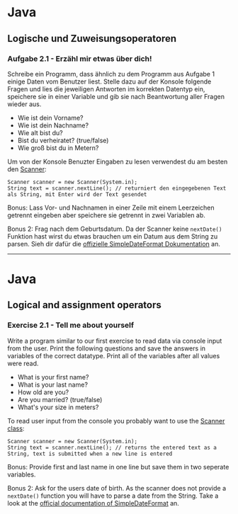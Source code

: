 # Java

## Logische und Zuweisungsoperatoren

### Aufgabe 2.1 - Erzähl mir etwas über dich!

Schreibe ein Programm, dass ähnlich zu dem Programm aus Aufgabe 1 einige Daten vom Benutzer liest. Stelle dazu auf der Konsole folgende Fragen und lies die jeweiligen Antworten im korrekten Datentyp ein, speichere sie in einer Variable und gib sie nach Beantwortung aller Fragen wieder aus. 

* Wie ist dein Vorname?
* Wie ist dein Nachname?
* Wie alt bist du?
* Bist du verheiratet? (true/false)
* Wie groß bist du in Metern? 

Um von der Konsole Benuzter Eingaben zu lesen verwendest du am besten den [Scanner](https://docs.oracle.com/en/java/javase/11/docs/api/java.base/java/util/Scanner.html): 
```
Scanner scanner = new Scanner(System.in);
String text = scanner.nextLine(); // returniert den eingegebenen Text als String, mit Enter wird der Text gesendet
```

Bonus: Lass Vor- und Nachnamen in einer Zeile mit einem Leerzeichen getrennt eingeben aber speichere sie getrennt in zwei Variablen ab.

Bonus 2: Frag nach dem Geburtsdatum. Da der Scanner keine `nextDate()` Funktion hast wirst du etwas brauchen um ein Datum aus dem String zu parsen. Sieh dir dafür die [offizielle SimpleDateFormat Dokumentation](https://docs.oracle.com/en/java/javase/11/docs/api/java.base/java/text/SimpleDateFormat.html) an.

------------------------------------------------------------------------

# Java 

## Logical and assignment operators 

### Exercise 2.1 - Tell me about yourself 

Write a program similar to our first exercise to read data via console input from the user. Print the following questions and save the answers in variables of the correct datatype. Print all of the variables after all values were read. 

* What is your first name?
* What is your last name?
* How old are you?
* Are you married? (true/false)
* What's your size in meters? 

To read user input from the console you probably want to use the [Scanner class](https://docs.oracle.com/en/java/javase/11/docs/api/java.base/java/util/Scanner.html): 
```
Scanner scanner = new Scanner(System.in);
String text = scanner.nextLine(); // returns the entered text as a String, text is submitted when a new line is entered
```

Bonus: Provide first and last name in one line but save them in two seperate variables.

Bonus 2: Ask for the users date of birth. As the scanner does not provide a `nextDate()` function you will have to parse a date from the String. Take a look at the [official documentation of SimpleDateFormat](https://docs.oracle.com/en/java/javase/11/docs/api/java.base/java/text/SimpleDateFormat.html) an.
